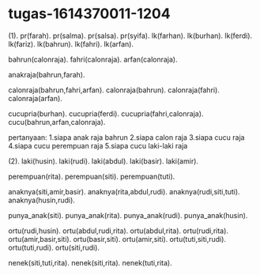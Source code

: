 # tugas-1614370011-1204

(1).
pr(farah).
pr(salma).
pr(salsa).
pr(syifa).
lk(farhan).
lk(burhan).
lk(ferdi).
lk(fariz).
lk(bahrun).
lk(fahri).
lk(arfan).


bahrun(calonraja).
fahri(calonraja).
arfan(calonraja).

anakraja(bahrun,farah).

calonraja(bahrun,fahri,arfan).
calonraja(bahrun).
calonraja(fahri).
calonraja(arfan).


cucupria(burhan).
cucupria(ferdi).
cucupria(fahri,calonraja).
cucu(bahrun,arfan,calonraja).

pertanyaan:
1.siapa anak raja bahrun
2.siapa calon raja
3.siapa cucu raja
4.siapa cucu perempuan raja
5.siapa cucu laki-laki raja 

(2).
laki(husin).
laki(rudi).
laki(abdul).
laki(basir).
laki(amir).

perempuan(rita).
perempuan(siti).
perempuan(tuti).

anaknya(siti,amir,basir).
anaknya(rita,abdul,rudi).
anaknya(rudi,siti,tuti).
anaknya(husin,rudi).

punya_anak(siti).
punya_anak(rita).
punya_anak(rudi).
punya_anak(husin).

ortu(rudi,husin).
ortu(abdul,rudi,rita).
ortu(abdul,rita).
ortu(rudi,rita).
ortu(amir,basir,siti).
ortu(basir,siti).
ortu(amir,siti).
ortu(tuti,siti,rudi).
ortu(tuti,rudi).
ortu(siti,rudi).

nenek(siti,tuti,rita).
nenek(siti,rita).
nenek(tuti,rita).

